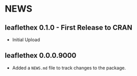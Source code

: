 
# NEWS

## leaflethex 0.1.0 - First Release to CRAN

* Initial Upload

## leaflethex 0.0.0.9000

* Added a `NEWS.md` file to track changes to the package.
